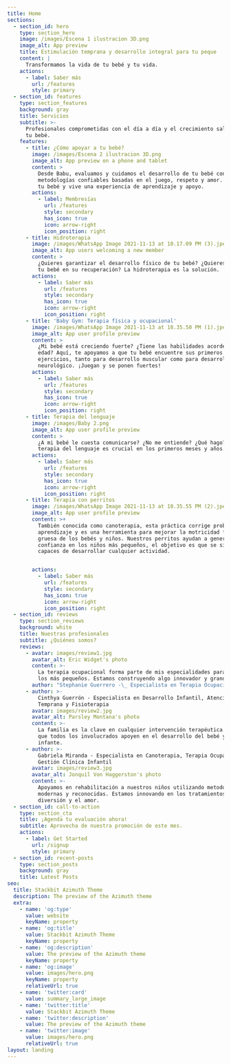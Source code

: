 ```yaml
---
title: Home
sections:
  - section_id: hero
    type: section_hero
    image: /images/Escena 1 ilustracion 3D.png
    image_alt: App preview
    title: Estimulación temprana y desarrollo integral para tu peque
    content: |
      Transformamos la vida de tu bebé y tu vida.
    actions:
      - label: Saber más
        url: /features
        style: primary
  - section_id: features
    type: section_features
    background: gray
    title: Servicios
    subtitle: >-
      Profesionales comprometidas con el día a día y el crecimiento saludable de
      tu bebé.
    features:
      - title: ¿Cómo apoyar a tu bebé?
        image: /images/Escena 2 ilustracion 3D.png
        image_alt: App preview on a phone and tablet
        content: >
          Desde Babu, evaluamos y cuidamos el desarrollo de tu bebé con
          metodologías confiables basadas en el juego, respeto y amor. Ven con
          tu bebé y vive una experiencia de aprendizaje y apoyo.
        actions:
          - label: Membresías
            url: /features
            style: secondary
            has_icon: true
            icon: arrow-right
            icon_position: right
      - title: Hidroterapia
        image: /images/WhatsApp Image 2021-11-13 at 10.17.09 PM (3).jpeg
        image_alt: App users welcoming a new member
        content: >
          ¿Quieres garantizar el desarrollo físico de tu bebé? ¿Quieres apoyar a
          tu bebé en su recuperación? La hidroterapia es la solución.
        actions:
          - label: Saber más
            url: /features
            style: secondary
            has_icon: true
            icon: arrow-right
            icon_position: right
      - title: 'Baby Gym: Terapia física y ocupacional'
        image: /images/WhatsApp Image 2021-11-13 at 10.35.50 PM (1).jpeg
        image_alt: App user profile preview
        content: >
          ¿Mi bebé está creciendo fuerte? ¿Tiene las habilidades acorde a su
          edad? Aquí, te apoyamos a que tu bebé encuentre sus primeros
          ejercicios, tanto para desarrollo muscular como para desarrollo
          neurológico. ¡Juegan y se ponen fuertes!
        actions:
          - label: Saber más
            url: /features
            style: secondary
            has_icon: true
            icon: arrow-right
            icon_position: right
      - title: Terapia del lenguaje
        image: /images/Baby 2.png
        image_alt: App user profile preview
        content: >
          ¿A mi bebé le cuesta comunicarse? ¿No me entiende? ¿Qué hago? La
          terapia del lenguaje es crucial en los primeros meses y años.
        actions:
          - label: Saber más
            url: /features
            style: secondary
            has_icon: true
            icon: arrow-right
            icon_position: right
      - title: Terapia con perritos
        image: /images/WhatsApp Image 2021-11-13 at 10.35.55 PM (2).jpeg
        image_alt: App user profile preview
        content: >+
          También conocida como canoterapia, esta práctica corrige problemas de
          aprendizaje y es una herramienta para mejorar la motricidad fina y
          gruesa de los bebés y niños. Nuestros perritos ayudan a generar
          confianza en los niños más pequeños, el objetivo es que se sientan
          capaces de desarrollar cualquier actividad.


        actions:
          - label: Saber más
            url: /features
            style: secondary
            has_icon: true
            icon: arrow-right
            icon_position: right
  - section_id: reviews
    type: section_reviews
    background: white
    title: Nuestras profesionales
    subtitle: ¿Quiénes somos?
    reviews:
      - avatar: images/review1.jpg
        avatar_alt: Eric Widget's photo
        content: >-
          La terapia ocupacional forma parte de mis especialidades para apoyar a
          los más pequeños. Estamos construyendo algo innovador y grande.
        author: "Stephanie Guerrero -\_ Especialista en Terapia Ocupacional"
      - author: >-
          Cinthya Guerrón - Especialista en Desarrollo Infantil, Atención
          Temprana y Fisioterapia
        avatar: images/review2.jpg
        avatar_alt: Parsley Montana's photo
        content: >-
          La familia es la clave en cualquier intervención terapéutica. Cuidamos
          que todos los involucrados apoyen en el desarrollo del bebé y del
          infante.
      - author: >-
          Gabriela Miranda - Especialista en Canoterapia, Terapia Ocupacional y
          Gestión Clínica Infantil
        avatar: images/review3.jpg
        avatar_alt: Jonquil Von Haggerston's photo
        content: >-
          Apoyamos en rehabilitación a nuestros niños utilizando metodologías
          modernas y reconocidas. Estamos innovando en los tratamientos desde la
          diversión y el amor.
  - section_id: call-to-action
    type: section_cta
    title: ¡Agenda tu evaluación ahora!
    subtitle: Aprovecha de nuestra promoción de este mes.
    actions:
      - label: Get Started
        url: /signup
        style: primary
  - section_id: recent-posts
    type: section_posts
    background: gray
    title: Latest Posts
seo:
  title: Stackbit Azimuth Theme
  description: The preview of the Azimuth theme
  extra:
    - name: 'og:type'
      value: website
      keyName: property
    - name: 'og:title'
      value: Stackbit Azimuth Theme
      keyName: property
    - name: 'og:description'
      value: The preview of the Azimuth theme
      keyName: property
    - name: 'og:image'
      value: images/hero.png
      keyName: property
      relativeUrl: true
    - name: 'twitter:card'
      value: summary_large_image
    - name: 'twitter:title'
      value: Stackbit Azimuth Theme
    - name: 'twitter:description'
      value: The preview of the Azimuth theme
    - name: 'twitter:image'
      value: images/hero.png
      relativeUrl: true
layout: landing
---
```

